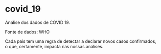 # covid_19

Análise dos dados de COVID 19.

Fonte de dados: WHO

Cada país tem uma regra de detectar a declarar novos casos confirmados, o que, certamente, impacta nas nossas análises.
